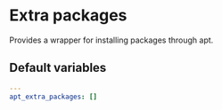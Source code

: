 # Extra packages
Provides a wrapper for installing packages through apt.
<!--TOC-->
<!--ENDTOC-->

<!--ROLEVARS-->
## Default variables
```yaml
---
apt_extra_packages: []
```

<!--ENDROLEVARS-->
